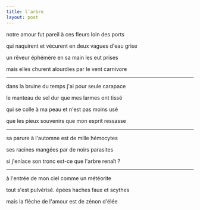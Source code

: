 ```yaml
---
title: l'arbre
layout: post
---
```


notre amour fut pareil à ces fleurs loin des ports

qui naquirent et vécurent en deux vagues d'eau grise

un rêveur éphémère en sa main les eut prises

mais elles churent alourdies par le vent carnivore

---

dans la bruine du temps j'ai pour seule carapace

le manteau de sel dur que mes larmes ont tissé

qui se colle à ma peau et n'est pas moins usé

que les pieux souvenirs que mon esprit ressasse

---

sa parure à l'automne est de mille hémocytes

ses racines mangées par de noirs parasites

si j'enlace son tronc est-ce que l'arbre renaît ?

---

à l'entrée de mon ciel comme un météorite

tout s'est pulvérisé. épées haches faux et scythes

mais la flèche de l'amour est de zénon d'élée
